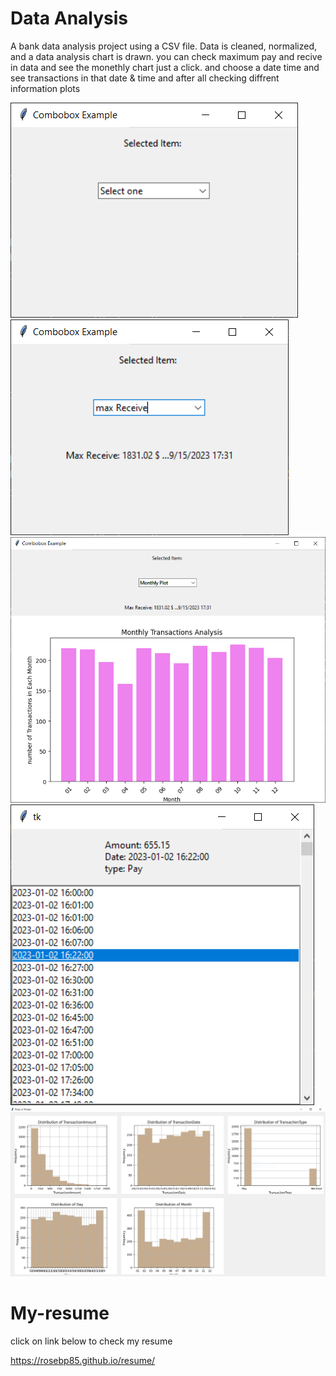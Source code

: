 # Data Analysis
A bank data analysis project using a CSV file. Data is cleaned, normalized, and a data analysis chart is drawn.
you can check maximum pay and recive in data and see the monethly chart just a click. and choose a date time and see transactions in that date & time and after all checking diffrent information plots


![My Image](./images/1st.PNG)
![My Image](./images/2nd.PNG)
![My Image](./images/3rd.PNG)
![My Image](./images/4th.PNG)
![My Image](./images/5th.PNG)

# My-resume
click on link below to check my resume

https://rosebp85.github.io/resume/

